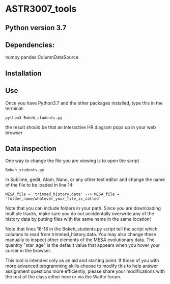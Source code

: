 # ASTR3007_tools 

## Python version 3.7

## Dependencies:
numpy
pandas
ColumnDataSource 

## Installation

## Use
Once you have Python3.7 and the other packages installed, type this in the terminal:

	python3 Bokeh_students.py

the result should be that an interactive HR diagram pops up in your web browser

## Data inspection
One way to change the file you are viewing is to open the script

	Bokeh_students.py

in Sublime, gedit, Atom, Nano, or any other text editor and change the name of the file to be loaded in line 14:

	MESA_file = 'trimmed_history.data' --> MESA_file = 'folder_name/whatever_your_file_is_called'

Note that you can include folders in your path. Since you are downloading multiple tracks, make sure you do not accidentally overwrite any of the history data by putting files with the same name in the same location!

Note that lines 16-18 in the Bokeh_students.py script tell the script which columns to read from trimmed_history.data. You may also change these manually to inspect other elements of the MESA evolutionary data. The quantity "star_age" is the default value that appears when you hover your curser in the browser. 

This tool is intended only as an aid and starting point. If those of you with more advanced programming skills choose to modify this to help answer assignment questions more efficiently, please share your modifications with the rest of the class either here or via the Wattle forum.